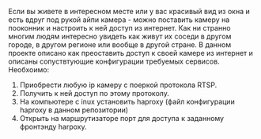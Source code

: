 Если вы живете в интересном месте или у вас красивый вид из окна и есть вдруг под рукой айпи камера - можно поставить камеру на пооконник и настроить к ней доступ из интернет. Как ни странно многим людям интересно увидеть как живут их соседи в другом городе, в другом регионе или вообще в другой стране.
В данном проекте описано как преоставить доступ к своей камере из интернет и описаны сопуствтующие конфигурации требуемых сервисов.
Необхоимо:
1. Приобрести любую ip камеру с поеркой протокола RTSP.
2. Получить к ней доступ по этому протоколу.
3. На компьютере с inux установить haproxy (файл конфигурации haproxy в данном репозитории)
4. Открыть на маршрутизаторе порт для доступа к заданному фронтэнду harpoxy.
